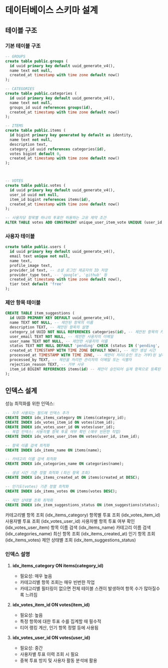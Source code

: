 # 데이터베이스 스키마 설계

## 테이블 구조

### 기본 테이블 구조

```sql
-- GROUPS
create table public.groups (
  id uuid primary key default uuid_generate_v4(),
  name text not null,
  created_at timestamp with time zone default now()
);

-- CATEGORIES
create table public.categories (
  id uuid primary key default uuid_generate_v4(),
  name text not null,
  groups_id uuid references groups(id),
  created_at timestamp with time zone default now()
);

-- ITEMS
create table public.items (
  id bigint primary key generated by default as identity,
  name text not null,
  description text,
  category_id uuid references categories(id),
  votes bigint default 0,
  created_at timestamp with time zone default now()
);



-- VOTES
create table public.votes (
  id uuid primary key default uuid_generate_v4(),
  user_id uuid not null,
  item_id bigint references items(id),
  created_at timestamp with time zone default now()
);

-- 사용자당 항목별 하나의 투표만 허용하는 고유 제약 조건
ALTER TABLE votes ADD CONSTRAINT unique_user_item_vote UNIQUE (user_id, item_id);
```

### 사용자 테이블

```sql
create table public.users (
  id uuid primary key default uuid_generate_v4(),
  email text unique not null,
  name text,
  profile_image text,
  provider_id text, -- 소셜 로그인 제공자의 ID 저장
  provider_type text, -- 'google', 'github' 등
  created_at timestamp with time zone default now(),
  tier text default 'free'
);
```

### 제안 항목 테이블

```sql
CREATE TABLE item_suggestions (
  id UUID PRIMARY KEY DEFAULT uuid_generate_v4(),
  name TEXT NOT NULL, -- 제안된 항목의 이름
  description TEXT, -- 제안된 항목의 설명
  category_id UUID NOT NULL REFERENCES categories(id), -- 제안된 항목의 카테고리 ID
  user_email TEXT NOT NULL, -- 제안한 사용자의 이메일
  user_name TEXT NOT NULL, -- 제안한 사용자의 이름
  status TEXT NOT NULL DEFAULT 'pending' CHECK (status IN ('pending', 'approved', 'rejected')), -- 제안 상태
  created_at TIMESTAMP WITH TIME ZONE DEFAULT NOW(), -- 제안 생성 시간
  processed_at TIMESTAMP WITH TIME ZONE, -- 제안이 처리(승인 또는 거부)된 날짜와 시간
  processed_by TEXT, -- 제안을 처리한 관리자의 이메일 또는 식별자
  rejection_reason TEXT, -- 거부 사유
  item_id BIGINT REFERENCES items(id) -- 제안이 승인되어 실제 항목으로 등록된 경우, 해당 항목의 ID
);
```

## 인덱스 설계

성능 최적화를 위한 인덱스:

```sql
-- 자주 사용되는 필드에 인덱스 추가
CREATE INDEX idx_items_category ON items(category_id);
CREATE INDEX idx_votes_item_id ON votes(item_id);
CREATE INDEX idx_votes_user_id ON votes(user_id);
-- 복합 인덱스: 사용자별 항목 투표 여부 확인 (매우 빈번한 작업)
CREATE INDEX idx_votes_user_item ON votes(user_id, item_id);

-- 항목 이름 검색 최적화
CREATE INDEX idx_items_name ON items(name);

-- 카테고리 이름 검색 최적화
CREATE INDEX idx_categories_name ON categories(name);

-- 생성 시간 기준 정렬 최적화 (최신 항목 조회)
CREATE INDEX idx_items_created_at ON items(created_at DESC);

-- 인기도(votes) 기준 정렬 최적화
CREATE INDEX idx_items_votes ON items(votes DESC);

-- 제안 상태별 조회 최적화
CREATE INDEX idx_item_suggestions_status ON item_suggestions(status);
```

카테고리별 항목 조회 (idx_items_category)
항목별 투표 조회 (idx_votes_item_id)
사용자별 투표 조회 (idx_votes_user_id)
사용자별 항목 투표 여부 확인 (idx_votes_user_item)
항목 이름 검색 (idx_items_name)
카테고리 이름 검색 (idx_categories_name)
최신 항목 조회 (idx_items_created_at)
인기 항목 조회 (idx_items_votes)
제안 상태별 조회 (idx_item_suggestions_status)


### 인덱스 설명

1. **idx_items_category ON items(category_id)**
   - 필요성: 매우 높음
   - 카테고리별 항목 조회는 매우 빈번한 작업
   - 카테고리별 필터링이 없으면 전체 테이블 스캔이 발생하여 항목 수가 많아질수록 느려짐

2. **idx_votes_item_id ON votes(item_id)**
   - 필요성: 높음
   - 특정 항목에 대한 투표 수를 집계할 때 필수적
   - 티어 랭킹 계산, 인기 항목 정렬 등에 사용됨

3. **idx_votes_user_id ON votes(user_id)**
   - 필요성: 중간
   - 사용자별 투표 이력 조회 시 필요
   - 중복 투표 방지 및 사용자 활동 분석에 활용
